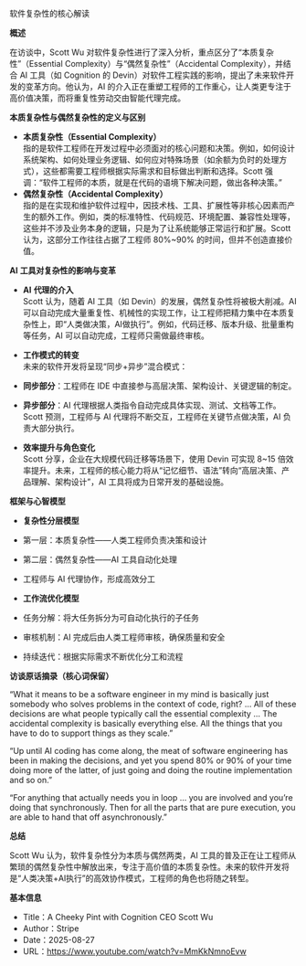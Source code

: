 软件复杂性的核心解读

  

**概述**

  

在访谈中，Scott Wu 对软件复杂性进行了深入分析，重点区分了“本质复杂性”（Essential Complexity）与“偶然复杂性”（Accidental Complexity），并结合 AI 工具（如 Cognition 的 Devin）对软件工程实践的影响，提出了未来软件开发的变革方向。他认为，AI 的介入正在重塑工程师的工作重心，让人类更专注于高价值决策，而将重复性劳动交由智能代理完成。

  

**本质复杂性与偶然复杂性的定义与区别**

- **本质复杂性（Essential Complexity）**  
    指的是软件工程师在开发过程中必须面对的核心问题和决策。例如，如何设计系统架构、如何处理业务逻辑、如何应对特殊场景（如余额为负时的处理方式），这些都需要工程师根据实际需求和目标做出判断和选择。Scott 强调：“软件工程师的本质，就是在代码的语境下解决问题，做出各种决策。”
- **偶然复杂性（Accidental Complexity）**  
    指的是在实现和维护软件过程中，因技术栈、工具、扩展性等非核心因素而产生的额外工作。例如，类的标准特性、代码规范、环境配置、兼容性处理等，这些并不涉及业务本身的逻辑，只是为了让系统能够正常运行和扩展。Scott 认为，这部分工作往往占据了工程师 80%~90% 的时间，但并不创造直接价值。

  

**AI** **工具对复杂性的影响与变革**

- **AI** **代理的介入**  
    Scott 认为，随着 AI 工具（如 Devin）的发展，偶然复杂性将被极大削减。AI 可以自动完成大量重复性、机械性的实现工作，让工程师把精力集中在本质复杂性上，即“人类做决策，AI做执行”。例如，代码迁移、版本升级、批量重构等任务，AI 可以自动完成，工程师只需做最终审核。
- **工作模式的转变**  
    未来的软件开发将呈现“同步+异步”混合模式：

- **同步部分**：工程师在 IDE 中直接参与高层决策、架构设计、关键逻辑的制定。
- **异步部分**：AI 代理根据人类指令自动完成具体实现、测试、文档等工作。  
    Scott 预测，工程师与 AI 代理将不断交互，工程师在关键节点做决策，AI 负责大部分执行。

- **效率提升与角色变化**  
    Scott 分享，企业在大规模代码迁移等场景下，使用 Devin 可实现 8~15 倍效率提升。未来，工程师的核心能力将从“记忆细节、语法”转向“高层决策、产品理解、架构设计”，AI 工具将成为日常开发的基础设施。

  

**框架与心智模型**

- **复杂性分层模型**

- 第一层：本质复杂性——人类工程师负责决策和设计
- 第二层：偶然复杂性——AI 工具自动化处理
- 工程师与 AI 代理协作，形成高效分工

- **工作流优化模型**

- 任务分解：将大任务拆分为可自动化执行的子任务
- 审核机制：AI 完成后由人类工程师审核，确保质量和安全
- 持续迭代：根据实际需求不断优化分工和流程

  

**访谈原话摘录（核心词保留）**

  

“What it means to be a software engineer in my mind is basically just somebody who solves problems in the context of code, right? … All of these decisions are what people typically call the essential complexity … The accidental complexity is basically everything else. All the things that you have to do to support things as they scale.”

  

“Up until AI coding has come along, the meat of software engineering has been in making the decisions, and yet you spend 80% or 90% of your time doing more of the latter, of just going and doing the routine implementation and so on.”

  

“For anything that actually needs you in loop … you are involved and you’re doing that synchronously. Then for all the parts that are pure execution, you are able to hand that off asynchronously.”

  

**总结**

  

Scott Wu 认为，软件复杂性分为本质与偶然两类，AI 工具的普及正在让工程师从繁琐的偶然复杂性中解放出来，专注于高价值的本质复杂性。未来的软件开发将是“人类决策+AI执行”的高效协作模式，工程师的角色也将随之转型。

  

**基本信息**

- Title：A Cheeky Pint with Cognition CEO Scott Wu
- Author：Stripe
- Date：2025-08-27
- URL：https://www.youtube.com/watch?v=MmKkNmnoEvw